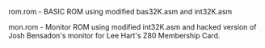 rom.rom - BASIC ROM using modified bas32K.asm and int32K.asm
<p>
mon.rom - Monitor ROM using modified int32K.asm and hacked version of Josh Bensadon's monitor for Lee Hart's Z80 Membership Card.
